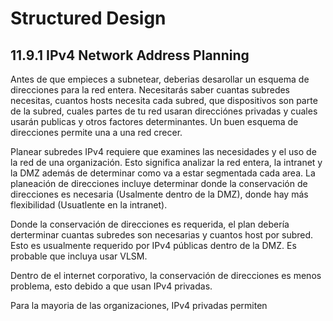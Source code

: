 # Structured Design
## 11.9.1 IPv4 Network Address Planning

Antes de que empieces a subnetear, deberias desarollar un esquema de direcciones para la red entera.
Necesitarás saber cuantas subredes necesitas, cuantos hosts necesita cada subred, que dispositivos son parte de la subred, 
cuales partes de tu red usaran direcciónes privadas y cuales usarán publicas y otros factores determinantes.
Un buen esquema de direcciones permite una a una red crecer. 

Planear subredes IPv4 requiere que examines las necesidades y el uso de la red de una organización.
Esto significa analizar la red entera, la intranet y la DMZ además de determinar como va a estar segmentada cada area.
La planeación de direcciones incluye determinar donde la conservación de direcciones es necesaria (Usalmente dentro de la DMZ), donde hay más flexibilidad (Usuatlente en la intranet).

Donde la conservación de direcciones es requerida, el plan debería derterminar cuantas subredes son necesarias y cuantos host por subred. 
Esto es usualmente requerido por IPv4 públicas dentro de la DMZ. 
Es probable que incluya usar VLSM.

Dentro de el internet corporativo, la conservación de direcciones es menos problema, esto debido a que usan IPv4 privadas.

Para la mayoria de las organizaciones, IPv4 privadas permiten 

